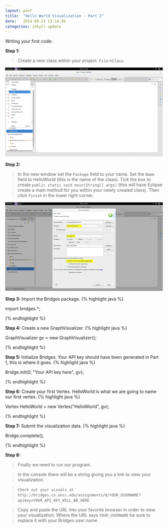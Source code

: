 ```yaml
---
layout: post
title:  "Hello World Visualization - Part 2"
date:   2014-06-23 13:14:36
categories: jekyll update
---
```


Writing your first code:

**Step 1:**

> Create a new class within your project. `File`->`Class`.

![drawing](/images/screenshot_6.png)

**Step 2:**

> In the new window set the `Package` field to your name. Set the `Name` field to HelloWorld (this is the name of the class). Tick the box to create `public static void main(String[] args)` (this will have Eclipse create a main method for you within your newly created class). Then click `Finish` in the lower right corner.

![drawing](/images/screenshot_7.png)

**Step 3:**
Import the Bridges package.
{% highlight java  %}

import bridges.*;

{% endhighlight %}

**Step 4:**
Create a new GraphVisualizer. 
{% highlight java  %}

GraphVisualizer gv = new GraphVisualizer();

{% endhighlight %}

**Step 5:**
Initialize Bridges. Your API key should have been generated in Part 1, this is where it goes.
{% highlight java  %}

Bridge.init(0, "Your API key here", gv);

{% endhighlight %}

**Step 6:**
Create your first Vertex. HelloWorld is what we are going to name our first vertex.
{% highlight java  %}

Vertex HelloWorld = new Vertex("HelloWorld", gv);

{% endhighlight %}

**Step 7:**
Submit the visualization data.
{% highlight java  %}

Bridge.complete();

{% endhighlight %}

**Step 8:**
> Finally we need to run our program.

> In the console there will be a string giving you a link to view your visualization.

> `Check out your visuals at http://bridges.cs.uncc.edu/assignments/0/YOUR_USERNAME?apikey=YOUR_API_KEY_WILL_BE_HERE`

> Copy and paste the URL into your favorite browser in order to view your visualization. Where the URL says `YOUR_USERNAME` be sure to replace it with your Bridges user name.
